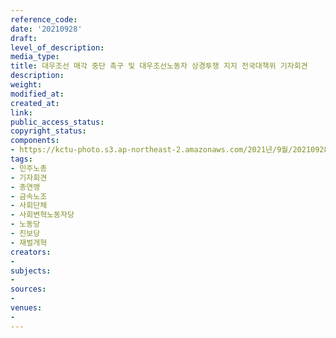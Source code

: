 ```yaml
---
reference_code: 
date: '20210928'
draft: 
level_of_description: 
media_type: 
title: 대우조선 매각 중단 촉구 및 대우조선노동자 상경투쟁 지지 전국대책위 기자회견
description: 
weight: 
modified_at: 
created_at: 
link: 
public_access_status: 
copyright_status: 
components:
- https://kctu-photo.s3.ap-northeast-2.amazonaws.com/2021년/9월/20210928-대우조선+매각+중단+촉구+및+대우조선노동자+상경투쟁+지지+전국대책위+기자회견_민주노총_기자회견_총연맹_금속노조_사회단체_사회변혁노동자당_노동당_진보당_재벌개혁/404196_62238_1130.jpg
tags:
- 민주노총
- 기자회견
- 총연맹
- 금속노조
- 사회단체
- 사회변혁노동자당
- 노동당
- 진보당
- 재벌개혁
creators:
- 
subjects:
- 
sources:
- 
venues:
- 
---
```

